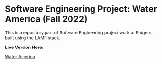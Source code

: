# Software Engineering Project: Water America (Fall 2022)

This is a repository part of Software Engineering project work at Rutgers, built using the LAMP stack.

**Live Version Here:**

[Water America](http://se-water-america.test)
